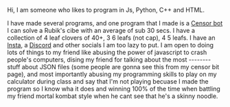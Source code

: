 Hi, I am someone who likes to program in Js, Python, C++ and HTML.

I have made several programs, and one program that I made is a [Censor bot](https://top.gg/bot/806619458184806450)
I can solve a Rubik's cibe with an average of sub 30 secs.
I have a collection of 4 leaf clovers of 40+, 3 6 leafs (not cap), 4 5 leafs.
I have an [Insta](https://www.instagram.com/brelee2222006/), a [Discord](https://discord.com/users/479792413884547072) and other socials I am too lazy to put.
I am open to doing lots of things to my friend like abusing the power of javascript to crash people's computers, dising my friend for talking about the most -------- stuff about JSON files (some people are gonna see this from my censor bit page), and most importantly abusing my programming skills to play on my calculator during class and say that I'm not playing becuase I made the program so I know wha it does and winning 100% of the time when battling my friend mortal kombat style when he cant see that he's a skinny noodle.
